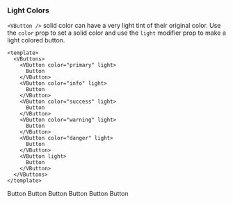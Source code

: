 ### Light Colors

`<VButton />` solid color can have a very light tint of their original color.
Use the `color` prop to set a solid color and
use the `light` modifier prop to make a light colored button.

<!--code-->

```vue
<template>
  <VButtons>
    <VButton color="primary" light>
      Button
    </VButton>
    <VButton color="info" light>
      Button
    </VButton>
    <VButton color="success" light>
      Button
    </VButton>
    <VButton color="warning" light>
      Button
    </VButton>
    <VButton color="danger" light>
      Button
    </VButton>
    <VButton light>
      Button
    </VButton>
  </VButtons>
</template>
```

<!--/code-->

<!--example-->

<VButtons>
  <VButton color="primary" light> Button </VButton>
  <VButton color="info" light> Button </VButton>
  <VButton color="success" light> Button </VButton>
  <VButton color="warning" light> Button </VButton>
  <VButton color="danger" light> Button </VButton>
  <VButton light> Button </VButton>
</VButtons>

<!--/example-->
